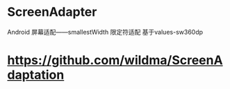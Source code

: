 # ScreenAdapter
Android 屏幕适配——smallestWidth 限定符适配  基于values-sw360dp
# https://github.com/wildma/ScreenAdaptation
